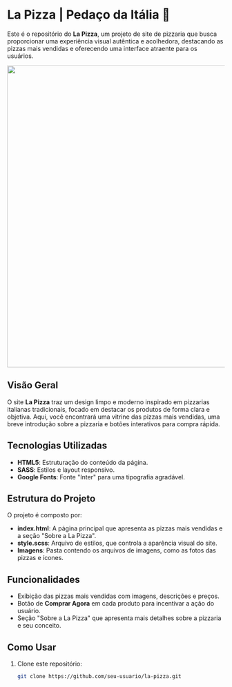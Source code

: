 # La Pizza | Pedaço da Itália 🍕

Este é o repositório do **La Pizza**, um projeto de site de pizzaria que busca proporcionar uma experiência visual autêntica e acolhedora, destacando as pizzas mais vendidas e oferecendo uma interface atraente para os usuários.

<p align="center">
    <img src="https://github.com/user-attachments/assets/7812f853-f00c-4013-8fc2-7726e64d3ebc" width="700">
</p>


## Visão Geral

O site **La Pizza** traz um design limpo e moderno inspirado em pizzarias italianas tradicionais, focado em destacar os produtos de forma clara e objetiva. Aqui, você encontrará uma vitrine das pizzas mais vendidas, uma breve introdução sobre a pizzaria e botões interativos para compra rápida.

## Tecnologias Utilizadas

- **HTML5**: Estruturação do conteúdo da página.
- **SASS**: Estilos e layout responsivo.
- **Google Fonts**: Fonte "Inter" para uma tipografia agradável.
  
## Estrutura do Projeto

O projeto é composto por:

- **index.html**: A página principal que apresenta as pizzas mais vendidas e a seção "Sobre a La Pizza".
- **style.scss**: Arquivo de estilos, que controla a aparência visual do site.
- **Imagens**: Pasta contendo os arquivos de imagens, como as fotos das pizzas e ícones.
  
## Funcionalidades

- Exibição das pizzas mais vendidas com imagens, descrições e preços.
- Botão de **Comprar Agora** em cada produto para incentivar a ação do usuário.
- Seção "Sobre a La Pizza" que apresenta mais detalhes sobre a pizzaria e seu conceito.
  
## Como Usar

1. Clone este repositório:
   ```bash
   git clone https://github.com/seu-usuario/la-pizza.git
